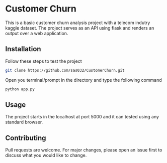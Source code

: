 # Customer Churn

This is a basic customer churn analysis project with a telecom indutry kaggle dataset. The project serves as an API using flask and renders an output over a web application.

## Installation

Follow these steps to test the project

```bash
git clone https://github.com/sas032/CustomerChurn.git
```
Open you terminal/prompt in the directory and type the following command

```bash
python app.py
```

## Usage

The project starts in the localhost at port 5000 and it can tested using any standard browser.

## Contributing
Pull requests are welcome. For major changes, please open an issue first to discuss what you would like to change.


